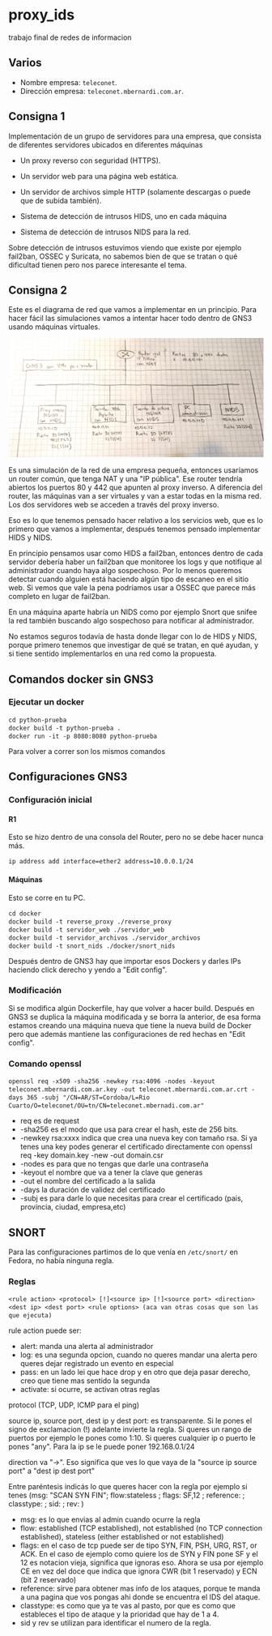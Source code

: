 # proxy_ids

trabajo final de redes de informacion

## Varios

- Nombre empresa: `teleconet`.
- Dirección empresa: `teleconet.mbernardi.com.ar`.

## Consigna 1

Implementación de un grupo de servidores para una empresa, que consista de
diferentes servidores ubicados en diferentes máquinas

- Un proxy reverso con seguridad (HTTPS).

- Un servidor web para una página web estática.

- Un servidor de archivos simple HTTP (solamente descargas o puede que de subida
  también).

- Sistema de detección de intrusos HIDS, uno en cada máquina

- Sistema de detección de intrusos NIDS para la red.

Sobre detección de intrusos estuvimos viendo que existe por ejemplo fail2ban,
OSSEC y Suricata, no sabemos bien de que se tratan o qué dificultad tienen pero
nos parece interesante el tema.

## Consigna 2

Este es el diagrama de red que vamos a implementar en un principio. Para hacer
fácil las simulaciones vamos a intentar hacer todo dentro de GNS3 usando
máquinas virtuales.

![Diagrama](./varios/diagrama.jpg)

Es una simulación de la red de una empresa pequeña, entonces usaríamos un router
común, que tenga NAT y una "IP pública". Ese router tendría abiertos los puertos
80 y 442 que apunten al proxy inverso. A diferencia del router, las máquinas van
a ser virtuales y van a estar todas en la misma red. Los dos servidores web se
acceden a través del proxy inverso.

Eso es lo que tenemos pensado hacer relativo a los servicios web, que es lo
primero que vamos a implementar, después tenemos pensado implementar HIDS y
NIDS.

En principio pensamos usar como HIDS a fail2ban, entonces dentro de cada
servidor debería haber un fail2ban que monitoree los logs y que notifique al
administrador cuando haya algo sospechoso. Por lo menos queremos detectar cuando
alguien está haciendo algún tipo de escaneo en el sitio web. Si vemos que vale
la pena podríamos usar a OSSEC que parece más completo en lugar de fail2ban.

En una máquina aparte habría un NIDS como por ejemplo Snort que snifee la red
también buscando algo sospechoso para notificar al administrador.

No estamos seguros todavía de hasta donde llegar con lo de HIDS y NIDS, porque
primero tenemos que investigar de qué se tratan, en qué ayudan, y si tiene
sentido implementarlos en una red como la propuesta.

## Comandos docker sin GNS3

### Ejecutar un docker

```
cd python-prueba
docker build -t python-prueba .
docker run -it -p 8080:8080 python-prueba
```

Para volver a correr son los mismos comandos

## Configuraciones GNS3

### Configuración inicial

#### R1

Esto se hizo dentro de una consola del Router, pero no se debe hacer nunca más.
```
ip address add interface=ether2 address=10.0.0.1/24
```

#### Máquinas

Esto se corre en tu PC.

```
cd docker
docker build -t reverse_proxy ./reverse_proxy
docker build -t servidor_web ./servidor_web
docker build -t servidor_archivos ./servidor_archivos
docker build -t snort_nids ./docker/snort_nids
```

Después dentro de GNS3 hay que importar esos Dockers y darles IPs haciendo click
derecho y yendo a "Edit config".

### Modificación

Si se modifica algún Dockerfile, hay que volver a hacer build. Después en GNS3
se duplica la máquina modificada y se borra la anterior, de esa forma estamos
creando una máquina nueva que tiene la nueva build de Docker pero que además
mantiene las configuraciones de red hechas en "Edit config".

### Comando openssl

```
openssl req -x509 -sha256 -newkey rsa:4096 -nodes -keyout teleconet.mbernardi.com.ar.key -out teleconet.mbernardi.com.ar.crt -days 365 -subj "/CN=AR/ST=Cordoba/L=Rio Cuarto/O=teleconet/OU=tn/CN=teleconet.mbernadi.com.ar"
```

- req es de request
- -sha256 es el modo que usa para crear el hash, este de 256 bits.
- -newkey rsa:xxxx indica que crea una nueva key con tamaño rsa. Si ya tenes una key podes generar el certificado directamente con openssl req -key domain.key -new -out domain.csr
- -nodes es para que no tengas que darle una contraseña
- -keyout el nombre que va a tener la clave que generas
- -out el nombre del certificado a la salida
- -days la duración de validez del certificado
- -subj es para darle lo que necesitas para crear el certificado (pais, provincia, ciudad, empresa,etc)

## SNORT

Para las configuraciones partimos de lo que venía en `/etc/snort/` en Fedora, no
había ninguna regla.

### Reglas

```
<rule action> <protocol> [!]<source ip> [!]<source port> <direction> <dest ip> <dest port> <rule options> (aca van otras cosas que son las que ejecuta)
```
  
  rule action puede ser:
  - alert: manda una alerta al administrador
  - log: es una segunda opcion, cuando no queres mandar una alerta pero queres dejar registrado un evento en especial
  - pass: en un lado lei que hace drop y en otro que deja pasar derecho, creo que tiene mas sentido la segunda
  - activate: si ocurre, se activan otras reglas
  
  protocol (TCP, UDP, ICMP para el ping)
  
  source ip, source port, dest ip y dest port: es transparente. Si le pones el signo de exclamacion (!) adelante invierte la regla. Si queres un rango de puertos por ejemplo le pones como 1:10. Si queres cualquier ip o puerto le pones "any". Para la ip se le puede poner 192.168.0.1/24
  
  direction va "->". Eso significa que ves lo que vaya de la "source ip source port" a "dest ip dest port" 
  
  Entre paréntesis indicás lo que queres hacer con la regla por ejemplo si tenes (msg: "SCAN SYN FIN"; flow:stateless ; flags: SF,12 ; reference: ; classtype: ; sid: ; rev: )
  
  - msg: es lo que envias al admin cuando ocurre la regla
  - flow: established (TCP established), not established (no TCP connection established), stateless (either established or not established)
  - flags: en el caso de tcp puede ser de tipo SYN, FIN, PSH, URG, RST, or ACK. En el caso de ejemplo como quiere los de SYN y FIN pone SF y el 12 es notacion vieja, significa que ignoras eso. Ahora se usa por ejemplo CE en vez del doce que indica que ignora CWR (bit 1 reservado) y ECN (bit 2 reservado)
  - reference: sirve para obtener mas info de los ataques, porque te manda a una pagina que vos pongas ahi donde se encuentra el IDS del ataque.
  - classtype: es como que ya te vas al pasto, por que es como que estableces el tipo de ataque y la prioridad que hay de 1 a 4.
  - sid y rev se utilizan para identificar el numero de la regla.

